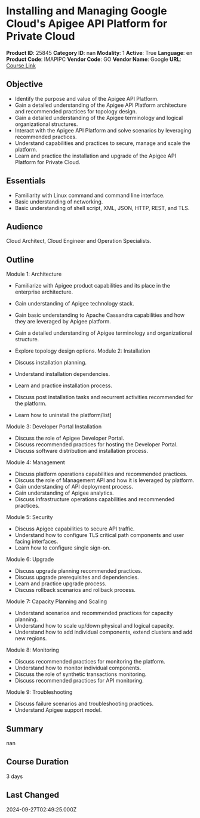 # Installing and Managing Google Cloud's Apigee API Platform for Private Cloud

**Product ID**: 25845
**Category ID**: nan
**Modality**: 1
**Active**: True
**Language**: en
**Product Code**: IMAPIPC
**Vendor Code**: GO
**Vendor Name**: Google
**URL**: [Course Link](https://www.fastlaneus.com/course/google-imapipc)

## Objective
- Identify the purpose and value of the Apigee API Platform.
- Gain a detailed understanding of the Apigee API Platform architecture and recommended practices for topology design.
- Gain a detailed understanding of the Apigee terminology and logical organizational structures.
- Interact with the Apigee API Platform and solve scenarios by leveraging recommended practices.
- Understand capabilities and practices to secure, manage and scale the platform.
- Learn and practice the installation and upgrade of the Apigee API Platform for Private Cloud.

## Essentials
- Familiarity with Linux command and command line interface.
- Basic understanding of networking.
- Basic understanding of shell script, XML, JSON, HTTP, REST, and TLS.

## Audience
Cloud Architect, Cloud Engineer and Operation Specialists.

## Outline
Module 1: Architecture


- Familiarize with Apigee product capabilities and its place in the enterprise architecture.
- Gain understanding of Apigee technology stack.
- Gain basic understanding to Apache Cassandra capabilities and how they are leveraged by Apigee platform.
- Gain a detailed understanding of Apigee terminology and organizational structure.
- Explore topology design options.
Module 2: Installation


- Discuss installation planning.
- Understand installation dependencies.
- Learn and practice installation process.
- Discuss post installation tasks and recurrent activities recommended for the platform.
- Learn how to uninstall the platform/list]

Module 3: Developer Portal Installation
- Discuss the role of Apigee Developer Portal.
- Discuss recommended practices for hosting the Developer Portal.
- Discuss software distribution and installation process.


Module 4: Management
- Discuss platform operations capabilities and recommended practices.
- Discuss the role of Management API and how it is leveraged by platform.
- Gain understanding of API deployment process.
- Gain understanding of Apigee analytics.
- Discuss infrastructure operations capabilities and recommended practices.


Module 5: Security
- Discuss Apigee capabilities to secure API traffic.
- Understand how to configure TLS critical path components and user facing interfaces.
- Learn how to configure single sign-on.


Module 6: Upgrade
- Discuss upgrade planning recommended practices.
- Discuss upgrade prerequisites and dependencies.
- Learn and practice upgrade process.
- Discuss rollback scenarios and rollback process.


Module 7: Capacity Planning and Scaling
- Understand scenarios and recommended practices for capacity planning.
- Understand how to scale up/down physical and logical capacity.
- Understand how to add individual components, extend clusters and add new regions.


Module 8: Monitoring
- Discuss recommended practices for monitoring the platform.
- Understand how to monitor individual components.
- Discuss the role of synthetic transactions monitoring.
- Discuss recommended practices for API monitoring.


Module 9: Troubleshooting
- Discuss failure scenarios and troubleshooting practices.
- Understand Apigee support model.

## Summary
nan

## Course Duration
3 days

## Last Changed
2024-09-27T02:49:25.000Z
